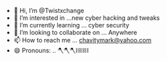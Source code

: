 - 👋 Hi, I’m @Twistxchange
- 👀 I’m interested in ...new cyber hacking and tweaks 
- 🌱 I’m currently learning ... cyber security 
- 💞️ I’m looking to collaborate on ... Anywhere 
- 📫 How to reach me ... chavitymark@yahoo.com
- 😄 Pronouns: .. 🪓🪓🪓⛓️⛓️⛓️
